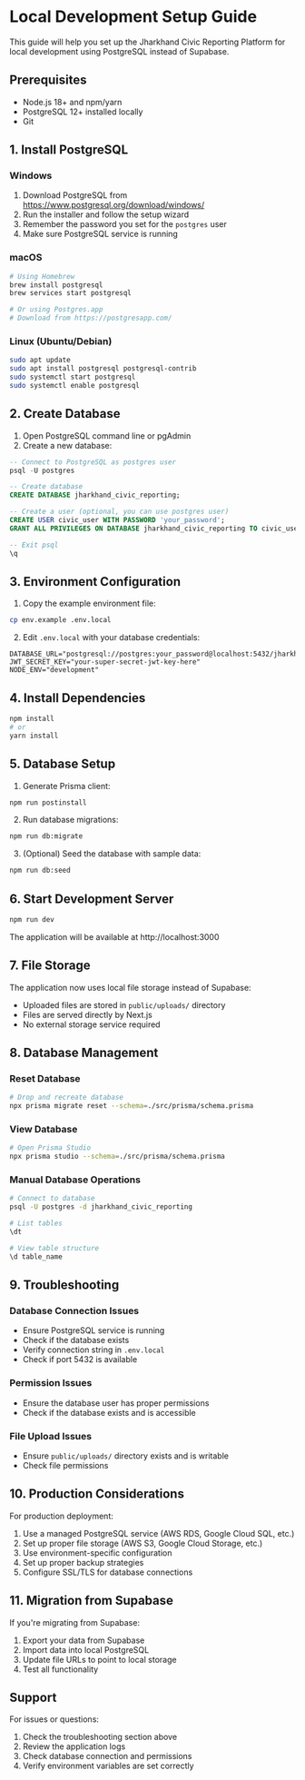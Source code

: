 # Local Development Setup Guide

This guide will help you set up the Jharkhand Civic Reporting Platform for local development using PostgreSQL instead of Supabase.

## Prerequisites

- Node.js 18+ and npm/yarn
- PostgreSQL 12+ installed locally
- Git

## 1. Install PostgreSQL

### Windows
1. Download PostgreSQL from https://www.postgresql.org/download/windows/
2. Run the installer and follow the setup wizard
3. Remember the password you set for the `postgres` user
4. Make sure PostgreSQL service is running

### macOS
```bash
# Using Homebrew
brew install postgresql
brew services start postgresql

# Or using Postgres.app
# Download from https://postgresapp.com/
```

### Linux (Ubuntu/Debian)
```bash
sudo apt update
sudo apt install postgresql postgresql-contrib
sudo systemctl start postgresql
sudo systemctl enable postgresql
```

## 2. Create Database

1. Open PostgreSQL command line or pgAdmin
2. Create a new database:

```sql
-- Connect to PostgreSQL as postgres user
psql -U postgres

-- Create database
CREATE DATABASE jharkhand_civic_reporting;

-- Create a user (optional, you can use postgres user)
CREATE USER civic_user WITH PASSWORD 'your_password';
GRANT ALL PRIVILEGES ON DATABASE jharkhand_civic_reporting TO civic_user;

-- Exit psql
\q
```

## 3. Environment Configuration

1. Copy the example environment file:
```bash
cp env.example .env.local
```

2. Edit `.env.local` with your database credentials:
```env
DATABASE_URL="postgresql://postgres:your_password@localhost:5432/jharkhand_civic_reporting"
JWT_SECRET_KEY="your-super-secret-jwt-key-here"
NODE_ENV="development"
```

## 4. Install Dependencies

```bash
npm install
# or
yarn install
```

## 5. Database Setup

1. Generate Prisma client:
```bash
npm run postinstall
```

2. Run database migrations:
```bash
npm run db:migrate
```

3. (Optional) Seed the database with sample data:
```bash
npm run db:seed
```

## 6. Start Development Server

```bash
npm run dev
```

The application will be available at http://localhost:3000

## 7. File Storage

The application now uses local file storage instead of Supabase:
- Uploaded files are stored in `public/uploads/` directory
- Files are served directly by Next.js
- No external storage service required

## 8. Database Management

### Reset Database
```bash
# Drop and recreate database
npx prisma migrate reset --schema=./src/prisma/schema.prisma
```

### View Database
```bash
# Open Prisma Studio
npx prisma studio --schema=./src/prisma/schema.prisma
```

### Manual Database Operations
```bash
# Connect to database
psql -U postgres -d jharkhand_civic_reporting

# List tables
\dt

# View table structure
\d table_name
```

## 9. Troubleshooting

### Database Connection Issues
- Ensure PostgreSQL service is running
- Check if the database exists
- Verify connection string in `.env.local`
- Check if port 5432 is available

### Permission Issues
- Ensure the database user has proper permissions
- Check if the database exists and is accessible

### File Upload Issues
- Ensure `public/uploads/` directory exists and is writable
- Check file permissions

## 10. Production Considerations

For production deployment:
1. Use a managed PostgreSQL service (AWS RDS, Google Cloud SQL, etc.)
2. Set up proper file storage (AWS S3, Google Cloud Storage, etc.)
3. Use environment-specific configuration
4. Set up proper backup strategies
5. Configure SSL/TLS for database connections

## 11. Migration from Supabase

If you're migrating from Supabase:
1. Export your data from Supabase
2. Import data into local PostgreSQL
3. Update file URLs to point to local storage
4. Test all functionality

## Support

For issues or questions:
1. Check the troubleshooting section above
2. Review the application logs
3. Check database connection and permissions
4. Verify environment variables are set correctly
